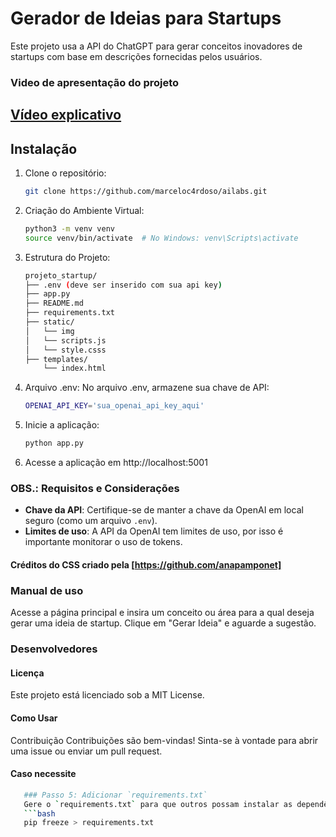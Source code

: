 # Gerador de Ideias para Startups

Este projeto usa a API do ChatGPT para gerar conceitos inovadores de startups com base em descrições fornecidas pelos usuários.
### Video de apresentação do projeto

<a href="[https://www.youtube.com/watch?v=dQw4w9WgXcQ](https://youtu.be/3GFzRlXWTaw)" target="_blank">
  <h2>Vídeo explicativo</h2>
</a>

## Instalação

1. Clone o repositório:
   ```bash
   git clone https://github.com/marceloc4rdoso/ailabs.git

2. Criação do Ambiente Virtual:
   ```bash
   python3 -m venv venv
   source venv/bin/activate  # No Windows: venv\Scripts\activate
3. Estrutura do Projeto:
   ```bash
   projeto_startup/
   ├── .env (deve ser inserido com sua api key)
   ├── app.py
   ├── README.md
   ├── requirements.txt
   ├── static/
   │   └── img
   │   └── scripts.js
   │   └── style.csss
   ├── templates/
       └── index.html   
   
4. Arquivo .env: No arquivo .env, armazene sua chave de API:
   ```bash
   OPENAI_API_KEY='sua_openai_api_key_aqui'
5. Inicie a aplicação:
   ```bash
   python app.py
6. Acesse a aplicação em http://localhost:5001  

### OBS.: **Requisitos e Considerações**
- **Chave da API**: Certifique-se de manter a chave da OpenAI em local seguro (como um arquivo `.env`).
- **Limites de uso**: A API da OpenAI tem limites de uso, por isso é importante monitorar o uso de tokens.
#### Créditos do CSS criado pela [https://github.com/anapamponet]
 

### **Manual de uso**
Acesse a página principal e insira um conceito ou área para a qual deseja gerar uma ideia de startup.
Clique em "Gerar Ideia" e aguarde a sugestão.

### Desenvolvedores 
#### Licença
Este projeto está licenciado sob a MIT License.
#### Como Usar
Contribuição
Contribuições são bem-vindas! Sinta-se à vontade para abrir uma issue ou enviar um pull request.
#### Caso necessite
   ```bash   
      ### Passo 5: Adicionar `requirements.txt`
      Gere o `requirements.txt` para que outros possam instalar as dependências com facilidade:
      ```bash
      pip freeze > requirements.txt




